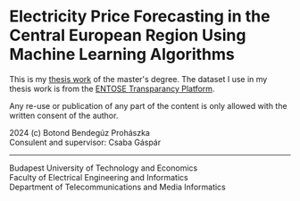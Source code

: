 # Electricity Price Forecasting in the Central European Region Using Machine Learning Algorithms


This is my [thesis work](https://diplomaterv.vik.bme.hu/hu/Theses/Villamosenergiaar-elorejelzese-a-kozep) of the master's degree. The dataset I use in my thesis work is from the [ENTOSE Transparancy Platform](https://transparency.entsoe.eu/content/static_content/Static%20content/web%20api/Guide.html).


Any re-use or publication of any part of the content is only allowed with the written consent of the author.

2024 (c) Botond Bendegúz Prohászka<br/>
Consulent and supervisor: Csaba Gáspár

---
Budapest University of Technology and Economics <br>
Faculty of Electrical Engineering and Informatics <br>
Department of Telecommunications and Media Informatics


